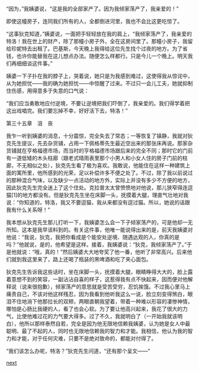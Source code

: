 
“因为，”我姨婆说，“这是我的全部家产了。因为我倾家荡产了，我亲爱的！”

即使这幢房子，连同我们所有的人，全都倒进河里，我也不会比这更吃惊了。

“这事狄克知道，”姨婆说，一面把手轻轻放在我的肩上，“我倾家荡产了，我亲爱的特洛！我在世上的财产，除了那幢小房子外，全在这房间里了。那幢小房子，我留给珍妮特去出租了。巴基斯，今天晚上我得给这位先生找个过夜的地方。为了省钱，也许你能替我在这儿想点办法。随便怎么样都行。只是今儿一个晚上。明天我们再细细谈这件事。”

姨婆一下子扑在我的脖子上，哭着说，她只是为我感到难过，这使得我从惊诧中，从为她担忧——我的确为她担忧——中惊醒了过来。不过只一会儿工夫，她就抑制住伤感，用得意多于失意的口气说：

“我们应当勇敢地应付逆境，不要让逆境把我们吓倒了，我亲爱的。我们得学着把这出戏唱完。我们要忘掉不幸，好好活下去，特洛！”

第三十五章　沮　丧

我乍一听到姨婆的消息，十分震惊，完全失去了常态；一等恢复了镇静，我就对狄克先生提议，先去杂货铺，占用一下佩格蒂先生最近空出来的那张床再说。那家杂货铺就在亨格福德市场，而当时的亨格福德市场跟后来的完全不同；那时它的门前有一道低矮的木头柱廊（跟老式晴雨表里那个小男人和小女人住的房子门前的柱廊，不无相似之处），狄克先生看了极为喜欢。我敢说，他能住在这样一种建筑上面的寓所里，他所感到的光荣，足以补偿许多不便之处了。不过，除了我以前说过的那种混合气味，以及缺少一点活动的地方外，实际上并没有多少不方便的地方，因此狄克先生完全迷上了这个住处。克拉普太太曾愤愤地对他说，那儿狭窄得连逗猫[1]的地方都没有。但是狄克先生坐在床脚一头，抚摸着大腿，理直气壮地对我说：“你知道的，特洛，我又不要逗猫，我从来都没有逗过猫。所以，她说的话跟我有什么关系呀！”

我本想从狄克先生那儿打听一下，我姨婆怎么会一下子倾家荡产的，可是他却一无所知。这本是我早该料到的。有关这件事，他唯一能说得出来的是，前天我姨婆对他说：“我说，狄克，我把你看成是个能安处逆境、随遇达观的人，你真的是吗？”他就说，是的，他希望是这样。接着，我姨婆说：“狄克，我倾家荡产了。”于是他就说：“哦，真的！”然后姨婆大大地夸奖了他一番，他听了非常高兴。后来他们就到我这里来了，路上还喝了瓶装的黑啤酒和吃了夹心面包。

狄克先生告诉我这些话时，坐在床脚一头，抚摸着大腿，眼睛睁得大大的，脸上露着意想不到的笑容，一副沾沾自喜的样子，这惹得我有点不快起来，因而便对他解释说（说来很抱歉），倾家荡产的意思就是受苦受穷，忍饥挨饿。不过我心里马上痛责自己，不该对他这样残忍，因为我看到他听我这么一说，脸立刻变得煞白，眼泪不住地淌下他那拉长的双颊，两眼直朝我望着，带着一种难以形容的凄惨神情，哪怕是心肠比我硬的人，看了也会心软。为了要让他高兴起来，我花了很大的力气，比使他难过花的力气要大得多。过了不久，我就明白了（一开始我就该明白），他所以那样泰然自若，完全是因为他无限地信赖我姨婆，认为她是女人中最聪明、最了不起的人，同时也无限地信赖我的智力和才能。我相信，他认为我的智力和才能，对于任何灾难，只要不是绝对致命的，都能对付得了。

“我们该怎么办呢，特洛？”狄克先生问道，“还有那个呈文——”

[next](page443.md)